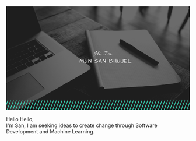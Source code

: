 ![San's GitHub Banner](./assets/logo.png)

Hello Hello, <br>
I'm San, I am seeking ideas to create change through Software Development and Machine Learning. <br>























